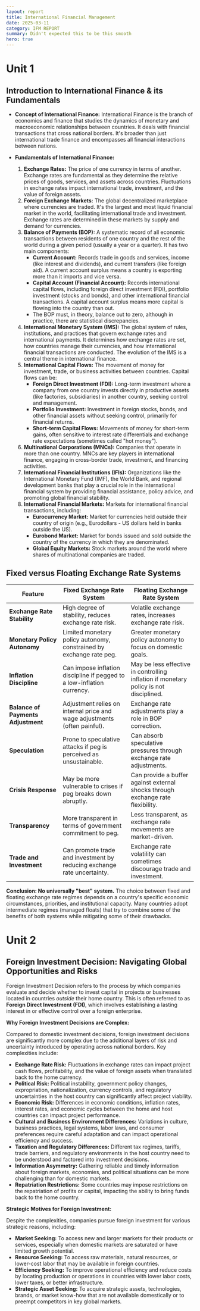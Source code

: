 ```yaml
---
layout: report
title: International Financial Management
date: 2025-03-11
category: IFM REPORT
summary: Didn't expected this to be this smooth
hero: true
---
```


# Unit 1

## Introduction to International Finance & its Fundamentals

*   **Concept of International Finance:**
    International Finance is the branch of economics and finance that studies the dynamics of monetary and macroeconomic relationships between countries. It deals with financial transactions that cross national borders. It's broader than just international trade finance and encompasses all financial interactions between nations.

*   **Fundamentals of International Finance:**

    1.  **Exchange Rates:** The price of one currency in terms of another. Exchange rates are fundamental as they determine the relative prices of goods, services, and assets across countries. Fluctuations in exchange rates impact international trade, investment, and the value of foreign assets.
    2.  **Foreign Exchange Markets:** The global decentralized marketplace where currencies are traded. It's the largest and most liquid financial market in the world, facilitating international trade and investment. Exchange rates are determined in these markets by supply and demand for currencies.
    3.  **Balance of Payments (BOP):** A systematic record of all economic transactions between residents of one country and the rest of the world during a given period (usually a year or a quarter). It has two main components:
        *   **Current Account:** Records trade in goods and services, income (like interest and dividends), and current transfers (like foreign aid).  A current account surplus means a country is exporting more than it imports and vice versa.
        *   **Capital Account (Financial Account):** Records international capital flows, including foreign direct investment (FDI), portfolio investment (stocks and bonds), and other international financial transactions. A capital account surplus means more capital is flowing into the country than out.
        *   The BOP must, in theory, balance out to zero, although in practice, there are statistical discrepancies.
    4.  **International Monetary System (IMS):** The global system of rules, institutions, and practices that govern exchange rates and international payments. It determines how exchange rates are set, how countries manage their currencies, and how international financial transactions are conducted. The evolution of the IMS is a central theme in international finance.
    5.  **International Capital Flows:** The movement of money for investment, trade, or business activities between countries. Capital flows can be:
        *   **Foreign Direct Investment (FDI):** Long-term investment where a company from one country invests directly in productive assets (like factories, subsidiaries) in another country, seeking control and management.
        *   **Portfolio Investment:** Investment in foreign stocks, bonds, and other financial assets without seeking control, primarily for financial returns.
        *   **Short-term Capital Flows:**  Movements of money for short-term gains, often sensitive to interest rate differentials and exchange rate expectations (sometimes called "hot money").
    6.  **Multinational Corporations (MNCs):** Companies that operate in more than one country. MNCs are key players in international finance, engaging in cross-border trade, investment, and financing activities.
    7.  **International Financial Institutions (IFIs):** Organizations like the International Monetary Fund (IMF), the World Bank, and regional development banks that play a crucial role in the international financial system by providing financial assistance, policy advice, and promoting global financial stability.
    8.  **International Financial Markets:** Markets for international financial transactions, including:
        *   **Eurocurrency Market:** Market for currencies held outside their country of origin (e.g., Eurodollars - US dollars held in banks outside the US).
        *   **Eurobond Market:** Market for bonds issued and sold outside the country of the currency in which they are denominated.
        *   **Global Equity Markets:** Stock markets around the world where shares of multinational companies are traded.

## Fixed versus Floating Exchange Rate Systems


| Feature                  | Fixed Exchange Rate System                                  | Floating Exchange Rate System                                |
| ------------------------ | ---------------------------------------------------------- | --------------------------------------------------------- |
| **Exchange Rate Stability** | High degree of stability, reduces exchange rate risk.        | Volatile exchange rates, increases exchange rate risk.      |
| **Monetary Policy Autonomy** | Limited monetary policy autonomy, constrained by exchange rate peg. | Greater monetary policy autonomy to focus on domestic goals. |
| **Inflation Discipline**    | Can impose inflation discipline if pegged to a low-inflation currency. | May be less effective in controlling inflation if monetary policy is not disciplined. |
| **Balance of Payments Adjustment** | Adjustment relies on internal price and wage adjustments (often painful). | Exchange rate adjustments play a role in BOP correction.        |
| **Speculation**           | Prone to speculative attacks if peg is perceived as unsustainable. | Can absorb speculative pressures through exchange rate adjustments. |
| **Crisis Response**       | May be more vulnerable to crises if peg breaks down abruptly.  | Can provide a buffer against external shocks through exchange rate flexibility. |
| **Transparency**          | More transparent in terms of government commitment to peg.     | Less transparent, as exchange rate movements are market-driven. |
| **Trade and Investment**  | Can promote trade and investment by reducing exchange rate uncertainty. | Exchange rate volatility can sometimes discourage trade and investment. |

**Conclusion: No universally "best" system.** The choice between fixed and floating exchange rate regimes depends on a country's specific economic circumstances, priorities, and institutional capacity. Many countries adopt intermediate regimes (managed floats) that try to combine some of the benefits of both systems while mitigating some of their drawbacks.

# Unit 2

## Foreign Investment Decision: Navigating Global Opportunities and Risks

Foreign Investment Decision refers to the process by which companies evaluate and decide whether to invest capital in projects or businesses located in countries *outside* their home country. This is often referred to as **Foreign Direct Investment (FDI)**, which involves establishing a lasting interest in or effective control over a foreign enterprise.

**Why Foreign Investment Decisions are Complex:**

Compared to domestic investment decisions, foreign investment decisions are significantly more complex due to the additional layers of risk and uncertainty introduced by operating across national borders. Key complexities include:

*   **Exchange Rate Risk:** Fluctuations in exchange rates can impact project cash flows, profitability, and the value of foreign assets when translated back to the home currency.
*   **Political Risk:** Political instability, government policy changes, expropriation, nationalization, currency controls, and regulatory uncertainties in the host country can significantly affect project viability.
*   **Economic Risk:** Differences in economic conditions, inflation rates, interest rates, and economic cycles between the home and host countries can impact project performance.
*   **Cultural and Business Environment Differences:** Variations in culture, business practices, legal systems, labor laws, and consumer preferences require careful adaptation and can impact operational efficiency and success.
*   **Taxation and Regulatory Differences:** Different tax regimes, tariffs, trade barriers, and regulatory environments in the host country need to be understood and factored into investment decisions.
*   **Information Asymmetry:** Gathering reliable and timely information about foreign markets, economies, and political situations can be more challenging than for domestic markets.
*   **Repatriation Restrictions:** Some countries may impose restrictions on the repatriation of profits or capital, impacting the ability to bring funds back to the home country.

**Strategic Motives for Foreign Investment:**

Despite the complexities, companies pursue foreign investment for various strategic reasons, including:

*   **Market Seeking:** To access new and larger markets for their products or services, especially when domestic markets are saturated or have limited growth potential.
*   **Resource Seeking:** To access raw materials, natural resources, or lower-cost labor that may be available in foreign countries.
*   **Efficiency Seeking:** To improve operational efficiency and reduce costs by locating production or operations in countries with lower labor costs, lower taxes, or better infrastructure.
*   **Strategic Asset Seeking:** To acquire strategic assets, technologies, brands, or market know-how that are not available domestically or to preempt competitors in key global markets.
